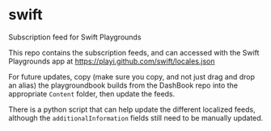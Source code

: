 # swift

Subscription feed for Swift Playgrounds

This repo contains the subscription feeds, and can accessed with the Swift Playgrounds app at https://playi.github.com/swift/locales.json

For future updates, copy (make sure you copy, and not just drag and drop an alias) the playgroundbook builds from the DashBook repo into the appropriate `Content` folder, then update the feeds.

There is a python script that can help update the different localized feeds, although the `additionalInformation` fields still need to be manually updated.
